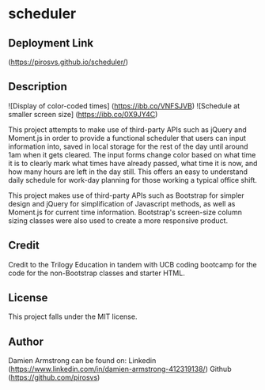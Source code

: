 # scheduler

## Deployment Link
(https://pirosvs.github.io/scheduler/)

## Description
![Display of color-coded times] (https://ibb.co/VNFSJVB)
![Schedule at smaller screen size] (https://ibb.co/0X9JY4C)

This project attempts to make use of third-party APIs such as jQuery and Moment.js in order to provide a functional scheduler that users can input information into, saved in local storage for the rest of the day until around 1am when it gets cleared. The input forms change color based on what time it is to clearly mark what times have already passed, what time it is now, and how many hours are left in the day still. This offers an easy to understand daily schedule for work-day planning for those working a typical office shift.

This project makes use of third-party APIs such as Bootstrap for simpler design and jQuery for simplification of Javascript methods, as well as Moment.js for current time information. Bootstrap's screen-size column sizing classes were also used to create a more responsive product.

## Credit
Credit to the Trilogy Education in tandem with UCB coding bootcamp for the code for the non-Bootstrap classes and starter HTML.

## License
This project falls under the MIT license.

## Author
Damien Armstrong can be found on: Linkedin (https://www.linkedin.com/in/damien-armstrong-412319138/) Github (https://github.com/pirosvs)